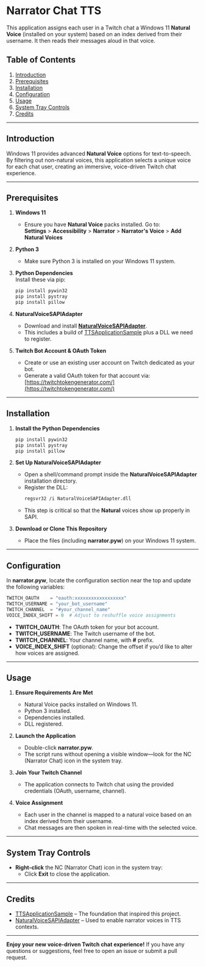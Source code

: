 # Narrator Chat TTS

This application assigns each user in a Twitch chat a Windows 11 **Natural Voice** (installed on your system) based on an index derived from their username. It then reads their messages aloud in that voice.

## Table of Contents
1. [Introduction](#introduction)
2. [Prerequisites](#prerequisites)
3. [Installation](#installation)
4. [Configuration](#configuration)
5. [Usage](#usage)
6. [System Tray Controls](#system-tray-controls)
7. [Credits](#credits)

---

## Introduction
Windows 11 provides advanced **Natural Voice** options for text-to-speech. By filtering out non-natural voices, this application selects a unique voice for each chat user, creating an immersive, voice-driven Twitch chat experience.

---

## Prerequisites

1. **Windows 11**  
   - Ensure you have **Natural Voice** packs installed. Go to:  
     **Settings** > **Accessibility** > **Narrator** > **Narrator's Voice** > **Add Natural Voices**

2. **Python 3**  
   - Make sure Python 3 is installed on your Windows 11 system.

3. **Python Dependencies**  
   Install these via pip:
   ```bash
   pip install pywin32
   pip install pystray
   pip install pillow
   ```

4. **NaturalVoiceSAPIAdapter**  
   - Download and install **[NaturalVoiceSAPIAdapter](https://github.com/gexgd0419/NaturalVoiceSAPIAdapter?tab=readme-ov-file)**.  
   - This includes a build of [TTSApplicationSample](https://github.com/gexgd0419/TTSApplicationSample/tree/6c48276b66900a9db99763c7ed7a90bf4df1b62f) plus a DLL we need to register.

5. **Twitch Bot Account & OAuth Token**  
   - Create or use an existing user account on Twitch dedicated as your bot.
   - Generate a valid OAuth token for that account via:  
     [https://twitchtokengenerator.com/](https://twitchtokengenerator.com/)

---

## Installation

1. **Install the Python Dependencies**  
   ```bash
   pip install pywin32
   pip install pystray
   pip install pillow
   ```

2. **Set Up NaturalVoiceSAPIAdapter**  
   - Open a shell/command prompt inside the **NaturalVoiceSAPIAdapter** installation directory.
   - Register the DLL:
     ```bash
     regsvr32 /i NaturalVoiceSAPIAdapter.dll
     ```
   - This step is critical so that the **Natural** voices show up properly in SAPI.

3. **Download or Clone This Repository**  
   - Place the files (including **narrator.pyw**) on your Windows 11 system.

---

## Configuration

In **narrator.pyw**, locate the configuration section near the top and update the following variables:

```python
TWITCH_OAUTH    = "oauth:xxxxxxxxxxxxxxxxxx"
TWITCH_USERNAME = "your_bot_username"
TWITCH_CHANNEL  = "#your_channel_name"
VOICE_INDEX_SHIFT = 0  # Adjust to reshuffle voice assignments
```

- **TWITCH_OAUTH**: The OAuth token for your bot account.
- **TWITCH_USERNAME**: The Twitch username of the bot.
- **TWITCH_CHANNEL**: Your channel name, with **#** prefix.
- **VOICE_INDEX_SHIFT** (optional): Change the offset if you’d like to alter how voices are assigned.

---

## Usage

1. **Ensure Requirements Are Met**  
   - Natural Voice packs installed on Windows 11.  
   - Python 3 installed.  
   - Dependencies installed.  
   - DLL registered.

2. **Launch the Application**  
   - Double-click **narrator.pyw**.  
   - The script runs without opening a visible window—look for the NC (Narrator Chat) icon in the system tray.

3. **Join Your Twitch Channel**  
   - The application connects to Twitch chat using the provided credentials (OAuth, username, channel).

4. **Voice Assignment**  
   - Each user in the channel is mapped to a natural voice based on an index derived from their username.
   - Chat messages are then spoken in real-time with the selected voice.

---

## System Tray Controls

- **Right-click** the NC (Narrator Chat) icon in the system tray:
  - Click **Exit** to close the application.

---

## Credits

- [TTSApplicationSample](https://github.com/gexgd0419/TTSApplicationSample/tree/6c48276b66900a9db99763c7ed7a90bf4df1b62f) – The foundation that inspired this project.
- [NaturalVoiceSAPIAdapter](https://github.com/gexgd0419/NaturalVoiceSAPIAdapter) – Used to enable narrator voices in TTS contexts.

---

**Enjoy your new voice-driven Twitch chat experience!** If you have any questions or suggestions, feel free to open an issue or submit a pull request.
